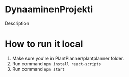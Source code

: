 # DynaaminenProjekti
Description

# How to run it local

1. Make sure you're in PlantPlanner/plantplanner folder.
2. Run command `npm install react-scripts`
3. Run command `npm start`

